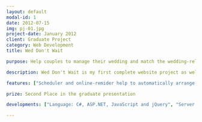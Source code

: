 ```yaml
---
layout: default
modal-id: 1
date: 2012-07-15
img: pj-01.jpg
project-date: January 2012
client: Graduate Project
category: Web Development
title: Wed Don't Wait

purpose: Help couples to manage their wedding and match the wedding-related vendors to the couples. After the wedding date is decided, users can choose the wedding type (traditional or western type) of their wedding. The system will then list the steps of preparation and automatically schedule the date of each step.

description: Wed Don't Wait is my first complete website project as well as my graduate project. I am in a team with 5 members and be resposible for the schedule feature in this project.

features: ["Scheduler and online-remider help to automatically arrange the preparation", "Couples can book the wedding venue halls and find wedding dress providers", "Forum for couples to ask for advice"]

prize: Second Place in the graduate presentation

developments: ["Language: C#, ASP.NET, JavaScript and jQuery", "Server: IIS"]

---
```

